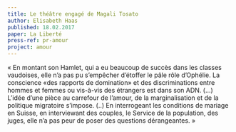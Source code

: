 ```yaml
---
title: Le théâtre engagé de Magali Tosato
author: Elisabeth Haas
published: 18.02.2017
paper: La Liberté
press-ref: pr-amour
project: amour
---
```



« En montant son Hamlet, qui a eu beaucoup de succès dans les classes vaudoises, elle n’a pas pu s’empêcher d’étoffer le pâle rôle d’Ophélie. La conscience «des rapports de domination» et des discriminations entre hommes et femmes ou vis-à-vis des étrangers est dans son ADN. (...) L’idée d’une pièce au carrefour de l’amour, de la marginalisation et de la politique migratoire s’impose. (..) En interrogeant les conditions de mariage en Suisse, en interviewant des couples, le Service de la population, des juges, elle n’a pas peur de poser des questions dérangeantes. »
